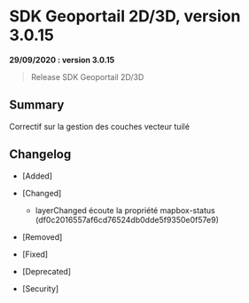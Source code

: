 # SDK Geoportail 2D/3D, version 3.0.15

**29/09/2020 : version 3.0.15**
> Release SDK Geoportail 2D/3D

## Summary

Correctif sur la gestion des couches vecteur tuilé

## Changelog

* [Added]

* [Changed]
    
    - layerChanged écoute la propriété mapbox-status (df0c2016557af6cd76524db0dde5f9350e0f57e9)

* [Removed]

* [Fixed]

* [Deprecated]

* [Security]
